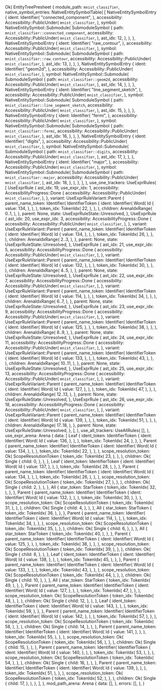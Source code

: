 Ok(
    EntityTreePresheet {
        module_path: `mnist_classifier`,
        native_symbol_entries: NativeEntitySymbolTable(
            [
                NativeEntitySymbolEntry {
                    ident: Identifier(
                        "connected_component",
                    ),
                    accessibility: Accessibility::PublicUnder(
                        `mnist_classifier`,
                    ),
                    symbol: NativeEntitySymbol::Submodule(
                        SubmoduleSymbol {
                            path: `mnist_classifier::connected_component`,
                            accessibility: Accessibility::PublicUnder(
                                `mnist_classifier`,
                            ),
                            ast_idx: 12,
                        },
                    ),
                },
                NativeEntitySymbolEntry {
                    ident: Identifier(
                        "raw_contour",
                    ),
                    accessibility: Accessibility::PublicUnder(
                        `mnist_classifier`,
                    ),
                    symbol: NativeEntitySymbol::Submodule(
                        SubmoduleSymbol {
                            path: `mnist_classifier::raw_contour`,
                            accessibility: Accessibility::PublicUnder(
                                `mnist_classifier`,
                            ),
                            ast_idx: 13,
                        },
                    ),
                },
                NativeEntitySymbolEntry {
                    ident: Identifier(
                        "geom2d",
                    ),
                    accessibility: Accessibility::PublicUnder(
                        `mnist_classifier`,
                    ),
                    symbol: NativeEntitySymbol::Submodule(
                        SubmoduleSymbol {
                            path: `mnist_classifier::geom2d`,
                            accessibility: Accessibility::PublicUnder(
                                `mnist_classifier`,
                            ),
                            ast_idx: 14,
                        },
                    ),
                },
                NativeEntitySymbolEntry {
                    ident: Identifier(
                        "line_segment_sketch",
                    ),
                    accessibility: Accessibility::PublicUnder(
                        `mnist_classifier`,
                    ),
                    symbol: NativeEntitySymbol::Submodule(
                        SubmoduleSymbol {
                            path: `mnist_classifier::line_segment_sketch`,
                            accessibility: Accessibility::PublicUnder(
                                `mnist_classifier`,
                            ),
                            ast_idx: 15,
                        },
                    ),
                },
                NativeEntitySymbolEntry {
                    ident: Identifier(
                        "fermi",
                    ),
                    accessibility: Accessibility::PublicUnder(
                        `mnist_classifier`,
                    ),
                    symbol: NativeEntitySymbol::Submodule(
                        SubmoduleSymbol {
                            path: `mnist_classifier::fermi`,
                            accessibility: Accessibility::PublicUnder(
                                `mnist_classifier`,
                            ),
                            ast_idx: 16,
                        },
                    ),
                },
                NativeEntitySymbolEntry {
                    ident: Identifier(
                        "digits",
                    ),
                    accessibility: Accessibility::PublicUnder(
                        `mnist_classifier`,
                    ),
                    symbol: NativeEntitySymbol::Submodule(
                        SubmoduleSymbol {
                            path: `mnist_classifier::digits`,
                            accessibility: Accessibility::PublicUnder(
                                `mnist_classifier`,
                            ),
                            ast_idx: 17,
                        },
                    ),
                },
                NativeEntitySymbolEntry {
                    ident: Identifier(
                        "major",
                    ),
                    accessibility: Accessibility::PublicUnder(
                        `mnist_classifier`,
                    ),
                    symbol: NativeEntitySymbol::Submodule(
                        SubmoduleSymbol {
                            path: `mnist_classifier::major`,
                            accessibility: Accessibility::PublicUnder(
                                `mnist_classifier`,
                            ),
                            ast_idx: 18,
                        },
                    ),
                },
            ],
        ),
        use_one_trackers: UseExprRules(
            [
                UseExprRule {
                    ast_idx: 19,
                    use_expr_idx: 1,
                    accessibility: AccessibilityProgress::Done {
                        accessibility: Accessibility::PublicUnder(
                            `mnist_classifier`,
                        ),
                    },
                    variant: UseExprRuleVariant::Parent {
                        parent_name_token: Identifier(
                            IdentifierToken {
                                ident: Identifier(
                                    Word(
                                        Id {
                                            value: 134,
                                        },
                                    ),
                                ),
                                token_idx: TokenIdx(
                                    22,
                                ),
                            },
                        ),
                        children: ArenaIdxRange(
                            0..1,
                        ),
                    },
                    parent: None,
                    state: UseExprRuleState::Unresolved,
                },
                UseExprRule {
                    ast_idx: 20,
                    use_expr_idx: 3,
                    accessibility: AccessibilityProgress::Done {
                        accessibility: Accessibility::PublicUnder(
                            `mnist_classifier`,
                        ),
                    },
                    variant: UseExprRuleVariant::Parent {
                        parent_name_token: Identifier(
                            IdentifierToken {
                                ident: Identifier(
                                    Word(
                                        Id {
                                            value: 134,
                                        },
                                    ),
                                ),
                                token_idx: TokenIdx(
                                    26,
                                ),
                            },
                        ),
                        children: ArenaIdxRange(
                            2..3,
                        ),
                    },
                    parent: None,
                    state: UseExprRuleState::Unresolved,
                },
                UseExprRule {
                    ast_idx: 21,
                    use_expr_idx: 5,
                    accessibility: AccessibilityProgress::Done {
                        accessibility: Accessibility::PublicUnder(
                            `mnist_classifier`,
                        ),
                    },
                    variant: UseExprRuleVariant::Parent {
                        parent_name_token: Identifier(
                            IdentifierToken {
                                ident: Identifier(
                                    Word(
                                        Id {
                                            value: 132,
                                        },
                                    ),
                                ),
                                token_idx: TokenIdx(
                                    30,
                                ),
                            },
                        ),
                        children: ArenaIdxRange(
                            4..5,
                        ),
                    },
                    parent: None,
                    state: UseExprRuleState::Unresolved,
                },
                UseExprRule {
                    ast_idx: 22,
                    use_expr_idx: 7,
                    accessibility: AccessibilityProgress::Done {
                        accessibility: Accessibility::PublicUnder(
                            `mnist_classifier`,
                        ),
                    },
                    variant: UseExprRuleVariant::Parent {
                        parent_name_token: Identifier(
                            IdentifierToken {
                                ident: Identifier(
                                    Word(
                                        Id {
                                            value: 114,
                                        },
                                    ),
                                ),
                                token_idx: TokenIdx(
                                    34,
                                ),
                            },
                        ),
                        children: ArenaIdxRange(
                            6..7,
                        ),
                    },
                    parent: None,
                    state: UseExprRuleState::Unresolved,
                },
                UseExprRule {
                    ast_idx: 23,
                    use_expr_idx: 9,
                    accessibility: AccessibilityProgress::Done {
                        accessibility: Accessibility::PublicUnder(
                            `mnist_classifier`,
                        ),
                    },
                    variant: UseExprRuleVariant::Parent {
                        parent_name_token: Identifier(
                            IdentifierToken {
                                ident: Identifier(
                                    Word(
                                        Id {
                                            value: 125,
                                        },
                                    ),
                                ),
                                token_idx: TokenIdx(
                                    38,
                                ),
                            },
                        ),
                        children: ArenaIdxRange(
                            8..9,
                        ),
                    },
                    parent: None,
                    state: UseExprRuleState::Unresolved,
                },
                UseExprRule {
                    ast_idx: 24,
                    use_expr_idx: 11,
                    accessibility: AccessibilityProgress::Done {
                        accessibility: Accessibility::PublicUnder(
                            `mnist_classifier`,
                        ),
                    },
                    variant: UseExprRuleVariant::Parent {
                        parent_name_token: Identifier(
                            IdentifierToken {
                                ident: Identifier(
                                    Word(
                                        Id {
                                            value: 133,
                                        },
                                    ),
                                ),
                                token_idx: TokenIdx(
                                    43,
                                ),
                            },
                        ),
                        children: ArenaIdxRange(
                            10..11,
                        ),
                    },
                    parent: None,
                    state: UseExprRuleState::Unresolved,
                },
                UseExprRule {
                    ast_idx: 25,
                    use_expr_idx: 13,
                    accessibility: AccessibilityProgress::Done {
                        accessibility: Accessibility::PublicUnder(
                            `mnist_classifier`,
                        ),
                    },
                    variant: UseExprRuleVariant::Parent {
                        parent_name_token: Identifier(
                            IdentifierToken {
                                ident: Identifier(
                                    Word(
                                        Id {
                                            value: 127,
                                        },
                                    ),
                                ),
                                token_idx: TokenIdx(
                                    47,
                                ),
                            },
                        ),
                        children: ArenaIdxRange(
                            12..13,
                        ),
                    },
                    parent: None,
                    state: UseExprRuleState::Unresolved,
                },
                UseExprRule {
                    ast_idx: 26,
                    use_expr_idx: 18,
                    accessibility: AccessibilityProgress::Done {
                        accessibility: Accessibility::PublicUnder(
                            `mnist_classifier`,
                        ),
                    },
                    variant: UseExprRuleVariant::Parent {
                        parent_name_token: Identifier(
                            IdentifierToken {
                                ident: Identifier(
                                    Word(
                                        Id {
                                            value: 139,
                                        },
                                    ),
                                ),
                                token_idx: TokenIdx(
                                    51,
                                ),
                            },
                        ),
                        children: ArenaIdxRange(
                            17..18,
                        ),
                    },
                    parent: None,
                    state: UseExprRuleState::Unresolved,
                },
            ],
        ),
        use_all_trackers: UseAllRules(
            [],
        ),
        use_expr_arena: Arena {
            data: [
                Leaf {
                    ident_token: IdentifierToken {
                        ident: Identifier(
                            Word(
                                Id {
                                    value: 136,
                                },
                            ),
                        ),
                        token_idx: TokenIdx(
                            24,
                        ),
                    },
                },
                Parent {
                    parent_name_token: Identifier(
                        IdentifierToken {
                            ident: Identifier(
                                Word(
                                    Id {
                                        value: 134,
                                    },
                                ),
                            ),
                            token_idx: TokenIdx(
                                22,
                            ),
                        },
                    ),
                    scope_resolution_token: Ok(
                        ScopeResolutionToken {
                            token_idx: TokenIdx(
                                23,
                            ),
                        },
                    ),
                    children: Ok(
                        Single {
                            child: 0,
                        },
                    ),
                },
                Leaf {
                    ident_token: IdentifierToken {
                        ident: Identifier(
                            Word(
                                Id {
                                    value: 137,
                                },
                            ),
                        ),
                        token_idx: TokenIdx(
                            28,
                        ),
                    },
                },
                Parent {
                    parent_name_token: Identifier(
                        IdentifierToken {
                            ident: Identifier(
                                Word(
                                    Id {
                                        value: 134,
                                    },
                                ),
                            ),
                            token_idx: TokenIdx(
                                26,
                            ),
                        },
                    ),
                    scope_resolution_token: Ok(
                        ScopeResolutionToken {
                            token_idx: TokenIdx(
                                27,
                            ),
                        },
                    ),
                    children: Ok(
                        Single {
                            child: 2,
                        },
                    ),
                },
                All {
                    star_token: StarToken {
                        token_idx: TokenIdx(
                            32,
                        ),
                    },
                },
                Parent {
                    parent_name_token: Identifier(
                        IdentifierToken {
                            ident: Identifier(
                                Word(
                                    Id {
                                        value: 132,
                                    },
                                ),
                            ),
                            token_idx: TokenIdx(
                                30,
                            ),
                        },
                    ),
                    scope_resolution_token: Ok(
                        ScopeResolutionToken {
                            token_idx: TokenIdx(
                                31,
                            ),
                        },
                    ),
                    children: Ok(
                        Single {
                            child: 4,
                        },
                    ),
                },
                All {
                    star_token: StarToken {
                        token_idx: TokenIdx(
                            36,
                        ),
                    },
                },
                Parent {
                    parent_name_token: Identifier(
                        IdentifierToken {
                            ident: Identifier(
                                Word(
                                    Id {
                                        value: 114,
                                    },
                                ),
                            ),
                            token_idx: TokenIdx(
                                34,
                            ),
                        },
                    ),
                    scope_resolution_token: Ok(
                        ScopeResolutionToken {
                            token_idx: TokenIdx(
                                35,
                            ),
                        },
                    ),
                    children: Ok(
                        Single {
                            child: 6,
                        },
                    ),
                },
                All {
                    star_token: StarToken {
                        token_idx: TokenIdx(
                            40,
                        ),
                    },
                },
                Parent {
                    parent_name_token: Identifier(
                        IdentifierToken {
                            ident: Identifier(
                                Word(
                                    Id {
                                        value: 125,
                                    },
                                ),
                            ),
                            token_idx: TokenIdx(
                                38,
                            ),
                        },
                    ),
                    scope_resolution_token: Ok(
                        ScopeResolutionToken {
                            token_idx: TokenIdx(
                                39,
                            ),
                        },
                    ),
                    children: Ok(
                        Single {
                            child: 8,
                        },
                    ),
                },
                Leaf {
                    ident_token: IdentifierToken {
                        ident: Identifier(
                            Word(
                                Id {
                                    value: 138,
                                },
                            ),
                        ),
                        token_idx: TokenIdx(
                            45,
                        ),
                    },
                },
                Parent {
                    parent_name_token: Identifier(
                        IdentifierToken {
                            ident: Identifier(
                                Word(
                                    Id {
                                        value: 133,
                                    },
                                ),
                            ),
                            token_idx: TokenIdx(
                                43,
                            ),
                        },
                    ),
                    scope_resolution_token: Ok(
                        ScopeResolutionToken {
                            token_idx: TokenIdx(
                                44,
                            ),
                        },
                    ),
                    children: Ok(
                        Single {
                            child: 10,
                        },
                    ),
                },
                All {
                    star_token: StarToken {
                        token_idx: TokenIdx(
                            49,
                        ),
                    },
                },
                Parent {
                    parent_name_token: Identifier(
                        IdentifierToken {
                            ident: Identifier(
                                Word(
                                    Id {
                                        value: 127,
                                    },
                                ),
                            ),
                            token_idx: TokenIdx(
                                47,
                            ),
                        },
                    ),
                    scope_resolution_token: Ok(
                        ScopeResolutionToken {
                            token_idx: TokenIdx(
                                48,
                            ),
                        },
                    ),
                    children: Ok(
                        Single {
                            child: 12,
                        },
                    ),
                },
                Leaf {
                    ident_token: IdentifierToken {
                        ident: Identifier(
                            Word(
                                Id {
                                    value: 143,
                                },
                            ),
                        ),
                        token_idx: TokenIdx(
                            59,
                        ),
                    },
                },
                Parent {
                    parent_name_token: Identifier(
                        IdentifierToken {
                            ident: Identifier(
                                Word(
                                    Id {
                                        value: 142,
                                    },
                                ),
                            ),
                            token_idx: TokenIdx(
                                57,
                            ),
                        },
                    ),
                    scope_resolution_token: Ok(
                        ScopeResolutionToken {
                            token_idx: TokenIdx(
                                58,
                            ),
                        },
                    ),
                    children: Ok(
                        Single {
                            child: 14,
                        },
                    ),
                },
                Parent {
                    parent_name_token: Identifier(
                        IdentifierToken {
                            ident: Identifier(
                                Word(
                                    Id {
                                        value: 141,
                                    },
                                ),
                            ),
                            token_idx: TokenIdx(
                                55,
                            ),
                        },
                    ),
                    scope_resolution_token: Ok(
                        ScopeResolutionToken {
                            token_idx: TokenIdx(
                                56,
                            ),
                        },
                    ),
                    children: Ok(
                        Single {
                            child: 15,
                        },
                    ),
                },
                Parent {
                    parent_name_token: Identifier(
                        IdentifierToken {
                            ident: Identifier(
                                Word(
                                    Id {
                                        value: 140,
                                    },
                                ),
                            ),
                            token_idx: TokenIdx(
                                53,
                            ),
                        },
                    ),
                    scope_resolution_token: Ok(
                        ScopeResolutionToken {
                            token_idx: TokenIdx(
                                54,
                            ),
                        },
                    ),
                    children: Ok(
                        Single {
                            child: 16,
                        },
                    ),
                },
                Parent {
                    parent_name_token: Identifier(
                        IdentifierToken {
                            ident: Identifier(
                                Word(
                                    Id {
                                        value: 139,
                                    },
                                ),
                            ),
                            token_idx: TokenIdx(
                                51,
                            ),
                        },
                    ),
                    scope_resolution_token: Ok(
                        ScopeResolutionToken {
                            token_idx: TokenIdx(
                                52,
                            ),
                        },
                    ),
                    children: Ok(
                        Single {
                            child: 17,
                        },
                    ),
                },
            ],
        },
        mod_path_arena: Arena {
            data: [],
        },
        errors: [],
    },
)